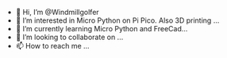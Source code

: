 - 👋 Hi, I’m @Windmillgolfer
- 👀 I’m interested in Micro Python on Pi Pico. Also 3D printing ...
- 🌱 I’m currently learning Micro Python and FreeCad...
- 💞️ I’m looking to collaborate on ...
- 📫 How to reach me ...

<!---
Windmillgolfer/Windmillgolfer is a ✨ special ✨ repository because its `README.md` (this file) appears on your GitHub profile.
You can click the Preview link to take a look at your changes.
--->
